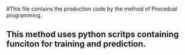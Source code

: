 #This file contains the production code by the method of Procedual programming. 
## This method uses python scritps containing funciton for training and prediction.
